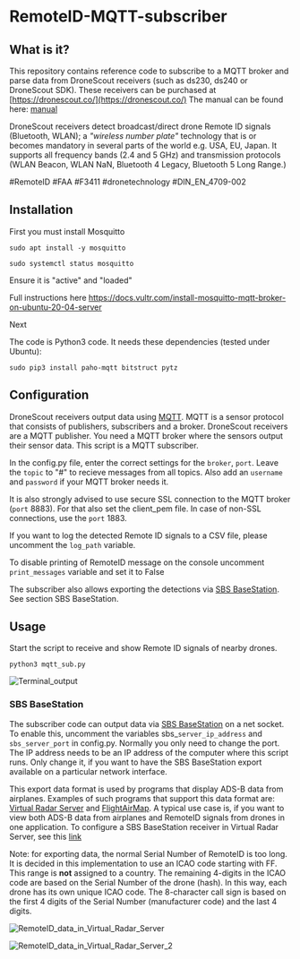# RemoteID-MQTT-subscriber

## What is it?
This repository contains reference code to subscribe to a MQTT broker and parse data from DroneScout receivers (such as ds230, ds240 or DroneScout SDK). These receivers can be purchased at [https://dronescout.co/](https://dronescout.co/) The manual can be found here: [manual](https://download.bluemark.io/ds230.pdf)

DroneScout receivers detect broadcast/direct drone Remote ID signals (Bluetooth, WLAN); a <em>"wireless number plate"</em> technology that is or becomes mandatory in several parts of the world e.g. USA, EU, Japan. It supports all frequency bands (2.4 and 5 GHz) and transmission protocols (WLAN Beacon, WLAN NaN, Bluetooth 4 Legacy, Bluetooth 5 Long Range.)

\#RemoteID \#FAA \#F3411 \#dronetechnology \#DIN_EN_4709-002

## Installation

First you must install Mosquitto 
```
sudo apt install -y mosquitto
```
```
sudo systemctl status mosquitto
```
Ensure it is "active" and "loaded" 

Full instructions here https://docs.vultr.com/install-mosquitto-mqtt-broker-on-ubuntu-20-04-server 

Next

The code is Python3 code. It needs these dependencies (tested under Ubuntu):

```
sudo pip3 install paho-mqtt bitstruct pytz
```

## Configuration
DroneScout receivers output data using [MQTT](https://en.wikipedia.org/wiki/MQTT). MQTT is a sensor protocol that consists of publishers, subscribers and a broker. DroneScout receivers are a MQTT publisher. You need a MQTT broker where the sensors output their sensor data. This script is a MQTT subscriber.

In the config.py file, enter the correct settings for the ``broker``, ``port``. Leave the ``topic`` to "#" to recieve messages from all topics. Also add an ``username`` and ``password`` if your MQTT broker needs it.

It is also strongly advised to use secure SSL connection to the MQTT broker (``port`` 8883). For that also set the client_pem file. In case of non-SSL connections, use the ``port`` 1883.

If you want to log the detected Remote ID signals to a CSV file, please uncomment the ``log_path`` variable.

To disable printing of RemoteID message on the console uncomment ``print_messages`` variable and set it to False

The subscriber also allows exporting the detections via [SBS BaseStation](http://woodair.net/sbs/article/barebones42_socket_data.htm). See section SBS BaseStation.

## Usage
Start the script to receive and show Remote ID signals of nearby drones.

```
python3 mqtt_sub.py
```

![Terminal_output](./img/terminal_output.jpg)

### SBS BaseStation
The subscriber code can output data via [SBS BaseStation](http://woodair.net/sbs/article/barebones42_socket_data.htm) on a net socket. To enable this, uncomment the variables sbs_``server_ip_address`` and ``sbs_server_port`` in config.py. Normally you only need to change the port. The IP address needs to be an IP address of the computer where this script runs. Only change it, if you want to have the SBS BaseStation export available on a particular network interface.

This export data format is used by programs that display ADS-B data from airplanes. Examples of such programs that support this data format are: [Virtual Radar Server](https://www.virtualradarserver.co.uk/) and [FlightAirMap](https://www.flightairmap.com/). A typical use case is, if you want to view both ADS-B data from airplanes and RemoteID signals from drones in one application. To configure a SBS BaseStation receiver in Virtual Radar Server, see this [link](https://www.virtualradarserver.co.uk/Documentation/WebServer/ReceiversOptions.aspx)

Note: for exporting data, the normal Serial Number of RemoteID is too long. It is decided in this implementation to use an ICAO code starting with FF. This range is **not** assigned to a country. The remaining 4-digits in the ICAO code are based on the Serial Number of the drone (hash). In this way, each drone has its own unique ICAO code. The 8-character call sign is based on the first 4 digits of the Serial Number (manufacturer code) and the last 4 digits.

![RemoteID_data_in_Virtual_Radar_Server](./img/virtual_radar_server_remote_id.jpg)

![RemoteID_data_in_Virtual_Radar_Server_2](./img/virtual_radar_server_remote_id_2.jpg)
